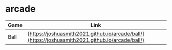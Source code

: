 # arcade

| Game | Link |
| --- | --- |
| Ball | [https://joshuasmith2021.github.io/arcade/ball/](https://joshuasmith2021.github.io/arcade/ball/) |
